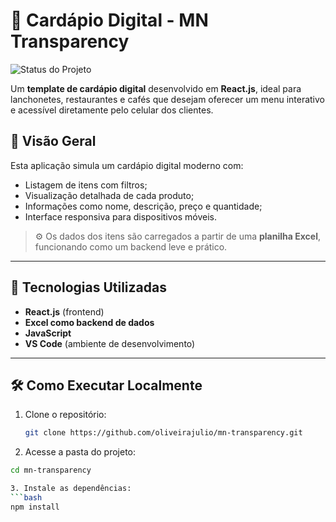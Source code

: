 # 📱 Cardápio Digital - MN Transparency

![Status do Projeto](https://img.shields.io/badge/status-em%20desenvolvimento-yellow)

Um **template de cardápio digital** desenvolvido em **React.js**, ideal para lanchonetes, restaurantes e cafés que desejam oferecer um menu interativo e acessível diretamente pelo celular dos clientes.

## 🧾 Visão Geral

Esta aplicação simula um cardápio digital moderno com:

- Listagem de itens com filtros;
- Visualização detalhada de cada produto;
- Informações como nome, descrição, preço e quantidade;
- Interface responsiva para dispositivos móveis.

> ⚙️ Os dados dos itens são carregados a partir de uma **planilha Excel**, funcionando como um backend leve e prático.

---

## 🚀 Tecnologias Utilizadas

- **React.js** (frontend)
- **Excel como backend de dados**
- **JavaScript**
- **VS Code** (ambiente de desenvolvimento)

---

## 🛠️ Como Executar Localmente

1. Clone o repositório:
   ```bash
   git clone https://github.com/oliveirajulio/mn-transparency.git

2. Acesse a pasta do projeto:
  ```bash
  cd mn-transparency

3. Instale as dependências:
```bash
npm install
